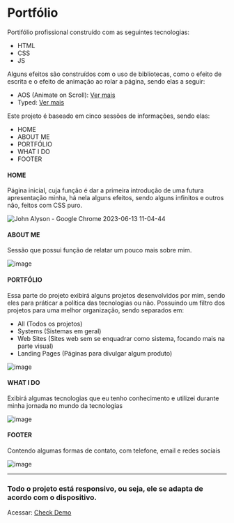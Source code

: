 # Portfólio
Portifólio profissional construído com as seguintes tecnologias:
* HTML
* CSS
* JS

Alguns efeitos são construídos com o uso de bibliotecas, como o efeito de escrita e o efeito de animação ao rolar a página, sendo elas a seguir:
- AOS (Animate on Scroll): <a href="https://github.com/michalsnik/aos">Ver mais</a>
- Typed: <a href="https://github.com/mattboldt/typed.js">Ver mais</a>

Este projeto é baseado em cinco sessões de informações, sendo elas:
* HOME
* ABOUT ME
* PORTFÓLIO
* WHAT I DO
* FOOTER

#### HOME
Página inicial, cuja função é dar a primeira introdução de uma futura apresentação minha, há nela alguns efeitos, sendo alguns infinitos e outros não, feitos com CSS puro.

![John Alyson - Google Chrome 2023-06-13 11-04-44](https://github.com/johnalysonn/portfolio/assets/104682781/1f473672-ea14-41df-9fdc-e4d4f652a0e4)

#### ABOUT ME
Sessão que possui função de relatar um pouco mais sobre mim.

![image](https://github.com/johnalysonn/portfolio/assets/104682781/6e1ee6ba-b78d-4d32-acaf-b37042122084)

#### PORTFÓLIO
Essa parte do projeto exibirá alguns projetos desenvolvidos por mim, sendo eles para práticar a política das tecnologias ou não. Possuindo um filtro dos projetos para uma melhor organização, sendo separados em:
* All (Todos os projetos)
* Systems (Sistemas em geral)
* Web Sites (Sites web sem se enquadrar como sistema, focando mais na parte visual)
* Landing Pages (Páginas para divulgar algum produto)

![image](https://github.com/johnalysonn/portfolio/assets/104682781/e4f9085f-a2f5-4554-9826-632708d7ea8a)

#### WHAT I DO
Exibirá algumas tecnologias que eu tenho conhecimento e utilizei durante minha jornada no mundo da tecnologias

![image](https://github.com/johnalysonn/portfolio/assets/104682781/959c9df3-0120-4904-bb85-07e6013cc471)


#### FOOTER
Contendo algumas formas de contato, com telefone, email e redes sociais

![image](https://github.com/johnalysonn/portfolio/assets/104682781/21dd7e0c-2570-4f95-a41a-ff16f8babf2f)
<hr>

### Todo o projeto está responsivo, ou seja, ele se adapta de acordo com o dispositivo.

Acessar: <a href="https://johnalysonn.github.io/portfolio/">Check Demo</a>



